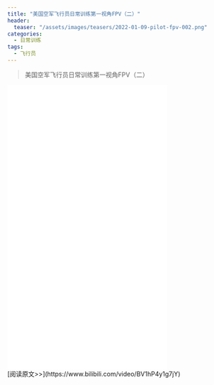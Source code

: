 ```yaml
---
title: "美国空军飞行员日常训练第一视角FPV（二）"
header:
  teaser: "/assets/images/teasers/2022-01-09-pilot-fpv-002.png"
categories:
  - 日常训练
tags:
  - 飞行员
---
```


>美国空军飞行员日常训练第一视角FPV（二）

<iframe width="360px" height="640px" src="//player.bilibili.com/player.html?aid=894543859&bvid=BV1hP4y1g7jY&cid=542825325&page=1" scrolling="no" border="0" frameborder="no" framespacing="0" allowfullscreen="true"> </iframe>
<br/>
[阅读原文>>](https://www.bilibili.com/video/BV1hP4y1g7jY)

